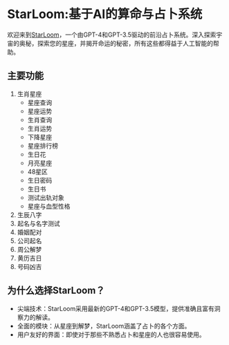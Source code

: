 # StarLoom:基于AI的算命与占卜系统
欢迎来到[StarLoom](https://starloom.ai/#/)，一个由GPT-4和GPT-3.5驱动的前沿占卜系统。深入探索宇宙的奥秘，探索您的星座，并揭开命运的秘密，所有这些都得益于人工智能的帮助。

## 主要功能

1. 生肖星座
    - 星座查询
    - 星座运势
    - 生肖查询
    - 生肖运势
    - 下降星座
    - 星座排行榜
    - 生日花
    - 月亮星座
    - 48星区
    - 生日密码
    - 生日书
    - 测试出轨对象
    - 星座与血型性格
2. 生辰八字
3. 起名与名字测试
4. 婚姻配对
5. 公司起名
6. 周公解梦
7. 黄历吉日
8. 号码凶吉

## 为什么选择StarLoom？
- 尖端技术：StarLoom采用最新的GPT-4和GPT-3.5模型，提供准确且富有洞察力的解读。
- 全面的模块：从星座到解梦，StarLoom涵盖了占卜的各个方面。
- 用户友好的界面：即使对于那些不熟悉占卜和星座的人也很容易使用。


